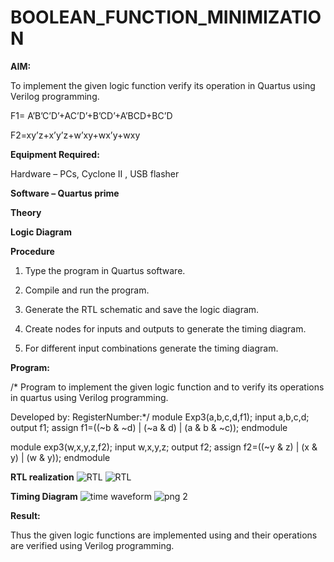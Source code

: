 # BOOLEAN_FUNCTION_MINIMIZATION

**AIM:**

To implement the given logic function verify its operation in Quartus using Verilog programming.

F1= A’B’C’D’+AC’D’+B’CD’+A’BCD+BC’D 

F2=xy’z+x’y’z+w’xy+wx’y+wxy

**Equipment Required:**

Hardware – PCs, Cyclone II , USB flasher

**Software – Quartus prime**

**Theory**

**Logic Diagram**

**Procedure**

1.	Type the program in Quartus software.

2.	Compile and run the program.

3.	Generate the RTL schematic and save the logic diagram.

4.	Create nodes for inputs and outputs to generate the timing diagram.

5.	For different input combinations generate the timing diagram.


**Program:**

/* Program to implement the given logic function and to verify its operations in quartus using Verilog programming. 

Developed by: RegisterNumber:*/
module Exp3(a,b,c,d,f1);
input a,b,c,d;
output f1;
assign f1=((~b & ~d) | (~a & d) | (a & b & ~c));
endmodule 

module exp3(w,x,y,z,f2);
input w,x,y,z;
output f2;
assign f2=((~y & z) | (x & y) | (w & y));
endmodule 


**RTL realization**
![RTL](https://github.com/user-attachments/assets/3e99310d-6798-41e2-b852-5ae4737dbcce)
![RTL](https://github.com/user-attachments/assets/50337223-4b88-4c4a-bd57-f0c14742420b)

**Timing Diagram**
![time waveform](https://github.com/user-attachments/assets/76fd41a1-0fa8-48af-bee9-86e8cc104c93)
![png 2](https://github.com/user-attachments/assets/273dfac7-4b3e-46c0-8c5a-cf357f1419be)

**Result:**

Thus the given logic functions are implemented using and their operations are verified using Verilog programming.

